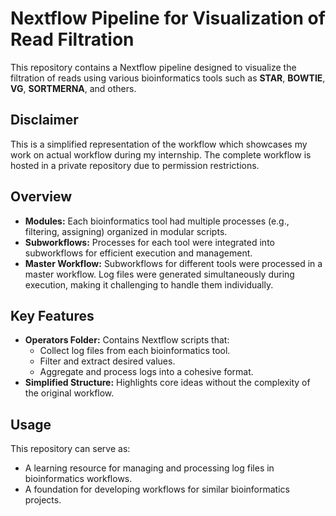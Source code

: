 <h1>Nextflow Pipeline for Visualization of Read Filtration</h1>

<p>This repository contains a Nextflow pipeline designed to visualize the filtration of reads using various bioinformatics tools such as <b>STAR</b>, <b>BOWTIE</b>, <b>VG</b>, <b>SORTMERNA</b>, and others.</p>

<h2>Disclaimer</h2>
<p>This is a simplified representation of the workflow which showcases my work on actual workflow during my internship. The complete workflow is hosted in a private repository due to permission restrictions.</p>

<h2>Overview</h2>
<ul>
  <li><b>Modules:</b> Each bioinformatics tool had multiple processes (e.g., filtering, assigning) organized in modular scripts.</li>
  <li><b>Subworkflows:</b> Processes for each tool were integrated into subworkflows for efficient execution and management.</li>
  <li><b>Master Workflow:</b> Subworkflows for different tools were processed in a master workflow. Log files were generated simultaneously during execution, making it challenging to handle them individually.</li>
</ul>

<h2>Key Features</h2>
<ul>
  <li><b>Operators Folder:</b> Contains Nextflow scripts that:
    <ul>
      <li>Collect log files from each bioinformatics tool.</li>
      <li>Filter and extract desired values.</li>
      <li>Aggregate and process logs into a cohesive format.</li>
    </ul>
  </li>
  <li><b>Simplified Structure:</b> Highlights core ideas without the complexity of the original workflow.</li>
</ul>

<h2>Usage</h2>
<p>This repository can serve as:</p>
<ul>
  <li>A learning resource for managing and processing log files in bioinformatics workflows.</li>
  <li>A foundation for developing workflows for similar bioinformatics projects.</li>
</ul>

